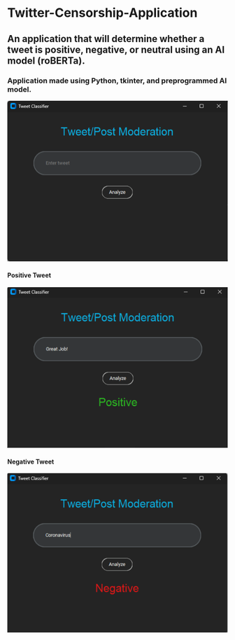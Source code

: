 # Twitter-Censorship-Application
## An application that will determine whether a tweet is positive, negative, or neutral using an AI model (roBERTa).
### Application made using Python, tkinter, and preprogrammed AI model.
![Application](Application.png)

#### Positive Tweet
![Positive](Positive.png)
#### Negative Tweet
![Negative](Negative.png)

